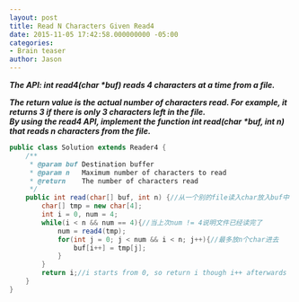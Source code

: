 ```yaml
---
layout: post
title: Read N Characters Given Read4
date: 2015-11-05 17:42:58.000000000 -05:00
categories:
- Brain teaser
author: Jason
---
```

<p><strong><em>The API: int read4(char *buf) reads 4 characters at a time from a file.<br />

The return value is the actual number of characters read. For example, it returns 3 if there is only 3 characters left in the file.<br />
By using the read4 API, implement the function int read(char *buf, int n) that reads n characters from the file.</em></strong></p>
``` java
public class Solution extends Reader4 {
    /**
     * @param buf Destination buffer
     * @param n   Maximum number of characters to read
     * @return    The number of characters read
     */
    public int read(char[] buf, int n) {//从一个别的file读入char放入buf中
        char[] tmp = new char[4];
        int i = 0, num = 4;
        while(i < n && num == 4){//当上次num != 4说明文件已经读完了
            num = read4(tmp);
            for(int j = 0; j < num && i < n; j++){//最多放n个char进去
                buf[i++] = tmp[j];
            }
        }
        return i;//i starts from 0, so return i though i++ afterwards
    }
}
```
